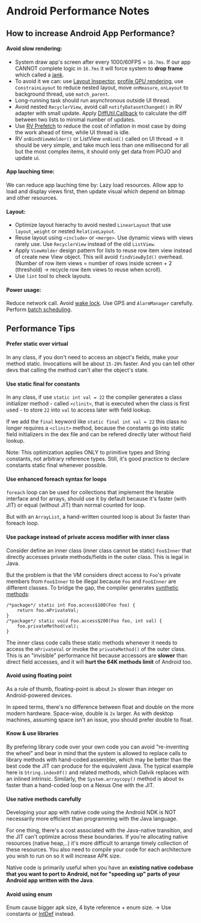 # Android Performance Notes

## How to increase Android App Performance?

#### Avoid slow rendering:

* System draw app's screen after every 1000/60FPS = `16.7ms`. If our app CANNOT complete logic in `16.7ms` it will force system to **drop frame** which called a [jank](https://developer.android.com/topic/performance/vitals/render.html#identify). 
* To avoid it we can: use [Layout Inspector](https://developer.android.com/studio/debug/layout-inspector.html), [profile GPU rendering](https://developer.android.com/topic/performance/rendering/profile-gpu.html), use `ConstrainLayout` to reduce nested layout, move `onMeasure`, `onLayout` to background thread, use `match_parent`. 
* Long-running task should run asynchronous outside UI thread.
* Avoid nested `RecyclerView`, avoid call `notifyDatasetChanged()` in RV adapter with small update. Apply [DiffUtil.Callback](https://developer.android.com/reference/android/support/v7/util/DiffUtil.Callback) to calculate the diff between two lists to minimal number of updates.
* Use [RV Prefetch](https://medium.com/google-developers/recyclerview-prefetch-c2f269075710) to reduce the cost of inflation in most case by doing the work ahead of time, while UI thread is idle. 
* RV `onBindViewHolder()` or ListView `onBind()` called on UI thread -> it should be very simple, and take much less than one millisecond for all but the most complex items, it should only get data from POJO and update ui.

#### App lauching time:

We can reduce app lauching time by: Lazy load resources. Allow app to load and display views first, then update visual which depend on bitmap and other resources.

#### Layout:

* Optimize layout hierachy to avoid nested `LinearLayout` that use `layout_weight` or nested `RelativeLayout`. 
* Reuse layout using `<include>` or `<merge>`. Use dynamic views with views rarely use. Use `RecyclerView` instead of the old `ListView`. 
* Apply `ViewHolder` design pattern for lists to reuse row item view instead of create new View object. This will avoid `findViewById()` overhead. (Number of row item views = number of rows inside screen + 2 (threshold) -> recycle row item views to reuse when scroll).
* Use `lint` tool to check layouts.

#### Power usage:

Reduce network call. Avoid [wake lock](https://developer.android.com/training/scheduling/wakelock.html). Use GPS and `AlarmManager` carefully. Perform [batch scheduling](https://developer.android.com/topic/performance/scheduling.html).


## Performance Tips

#### Prefer static over virtual

In any class, if you don't need to access an object's fields, make your method static. Invocations will be about `15-20%` faster. And you can tell other devs that calling the method can't alter the object's state.

#### Use static final for constants

In any class, if use `static int val = 22` the compiler generates a class initializer method - called `<clinit>`, that is executed when the class is first used - to store `22` into `val` to access later with field lookup. 

If we add the `final` keyword like `static final int val = 22` this class no longer requires a `<clinit>` method, because the constants go into static field initializers in the dex file and can be refered directly later without field lookup.

Note: This optimization applies ONLY to primitive types and String constants, not arbitrary reference types. Still, it's good practice to declare constants static final whenever possible.

#### Use enhanced foreach syntax for loops

`foreach` loop can be used for collections that implement the Iterable interface and for arrays, should use it by default because it's faster (with JIT) or equal (without JIT) than normal counted for loop.

But with an `ArrayList`, a hand-written counted loop is about 3x faster than foreach loop.

#### Use package instead of private access modifier with inner class

Consider define an inner class (inner class cannot be static) `Foo$Inner` that directly accesses private methods/fields in the outer class. This is legal in Java. 

But the problem is that the VM considers direct access to `Foo`'s private members from `Foo$Inner` to be illegal because `Foo` and `Foo$Inner` are different classes. To bridge the gap, the compiler generates [synthetic methods](https://vanillajava.blogspot.com/2011/07/java-secret-generated-methods.html):

```
/*package*/ static int Foo.access$100(Foo foo) {
    return foo.mPrivateVal;
}
/*package*/ static void Foo.access$200(Foo foo, int val) {
    foo.privateMethod(val);
}
```

The inner class code calls these static methods whenever it needs to access the `mPrivateVal` or invoke the `privateMethod()` of the outer class. This is an "invisible" performance hit because accessors are **slower** than direct field accesses, and it will **hurt the 64K methods limit** of Android too.

#### Avoid using floating point

As a rule of thumb, floating-point is about `2x` slower than integer on Android-powered devices.

In speed terms, there's no difference between float and double on the more modern hardware. Space-wise, double is `2x` larger. As with desktop machines, assuming space isn't an issue, you should prefer double to float.

#### Know & use libraries

By prefering library code over your own code you can avoid "re-inventing the wheel" and bear in mind that the system is allowed to replace calls to library methods with hand-coded assembler, which may be better than the best code the JIT can produce for the equivalent Java. The typical example here is `String.indexOf()` and related methods, which Dalvik replaces with an inlined intrinsic. Similarly, the `System.arraycopy()` method is about `9x` faster than a hand-coded loop on a Nexus One with the JIT.

#### Use native methods carefully

Developing your app with native code using the Android NDK is NOT necessarily more efficient than programming with the Java language. 

For one thing, there's a cost associated with the Java-native transition, and the JIT can't optimize across these boundaries. If you're allocating native resources (native heap,..) it's more difficult to arrange timely collection of these resources. You also need to compile your code for each architecture you wish to run on so it will increase APK size. 

Native code is primarily useful when you have an **existing native codebase that you want to port to Android, not for "speeding up" parts of your Android app written with the Java**. 

#### Avoid using enum

Enum cause bigger apk size, 4 byte reference + enum size.
-> Use constants or [IntDef](https://stackoverflow.com/questions/32032503/enums-and-android-annotation-intdef) instead.

